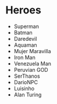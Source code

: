 # Heroes

* Superman
* Batman
* Daredevil
* Aquaman
* Mujer Maravilla
* Iron Man
* Venezuela Man
* Peruvian GOD
* SerThanos
* DarioNPC
* Luisinho
* Alan Turing

